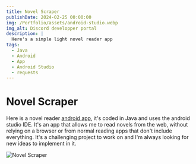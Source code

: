 ```yaml
---
title: Novel Scraper
publishDate: 2024-02-25 00:00:00
img: /Portfolio/assets/android-studio.webp
img_alt: Discord developper portal
description: |
  Here's a simple light novel reader app
tags:
  - Java
  - Android
  - App
  - Android Studio
  - requests
---
```


# Novel Scraper
Here is a novel reader [android app](https://github.com/Aatrick/Novel-Scraper), it's coded in Java and uses the android studio IDE. It's an app that allows me to read novels from the web, without relying on a browser or from normal reading apps that don't include everything. It's a challenging project to work on and I'm always looking for new ideas to implement in it.  

![Novel Scraper](/Portfolio/assets/novelscraper.webp)